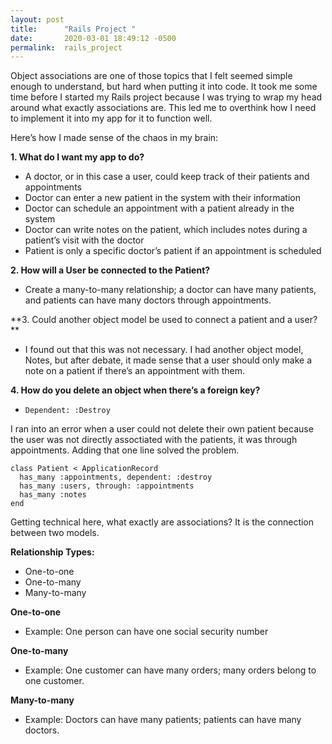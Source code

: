 ```yaml
---
layout: post
title:      "Rails Project "
date:       2020-03-01 18:49:12 -0500
permalink:  rails_project
---
```



Object associations are one of those topics that I felt seemed simple enough to understand, but hard when putting it into code. It took me some time before I started my Rails project because I was trying to wrap my head around what exactly associations are. This led me to overthink how I need to implement it into my app for it to function well. 

Here’s how I made sense of the chaos in my brain:

**1. What do I want my app to do?**
* A doctor, or in this case a user, could keep track of their patients and appointments
* Doctor can enter a new patient in the system with their information
* Doctor can schedule an appointment with a patient already in the system
* Doctor can write notes on the patient, which includes notes during a patient’s visit with the doctor
* Patient is only a specific doctor’s patient if an appointment is scheduled

**2. How will a User be connected to the Patient?**
* Create a many-to-many relationship; a doctor can have many patients, and patients can have many doctors through appointments.  

**3. Could another object model be used to connect a patient and a user? **
* I found out that this was not necessary. I had another object model, Notes, but after debate, it made sense that a user should only make a note on a patient if there’s an appointment with them.

**4. How do you delete an object when there’s a foreign key?** 
* `Dependent: :Destroy`

I ran into an error when a user could not delete their own patient because the user was not directly assoctiated with the patients, it was through appointments. Adding that one line solved the problem. 


```
class Patient < ApplicationRecord
  has_many :appointments, dependent: :destroy
  has_many :users, through: :appointments
  has_many :notes
end
```


Getting technical here, what exactly are associations?
It is the connection between two models.

**Relationship Types:**
* One-to-one
* One-to-many
* Many-to-many

**One-to-one**
* Example: One person can have one social security number

**One-to-many**
* Example: One customer can have many orders; many orders belong to one customer.

**Many-to-many**
* Example: Doctors can have many patients; patients can have many doctors. 













